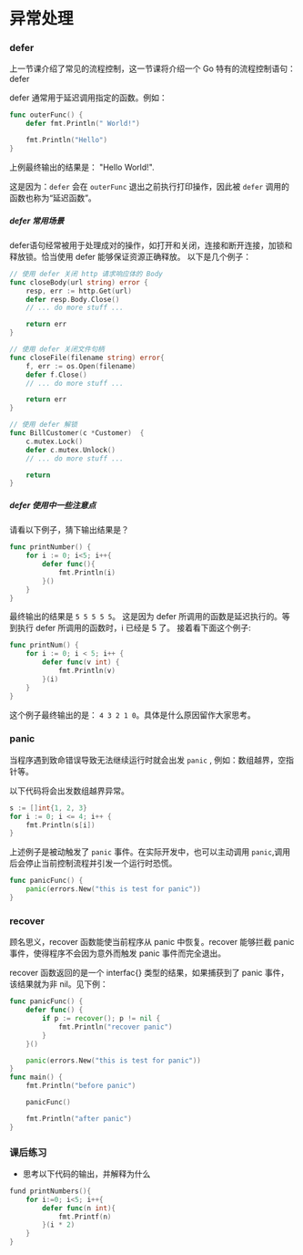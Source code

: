 # 异常处理

### defer
上一节课介绍了常见的流程控制，这一节课将介绍一个 Go 特有的流程控制语句： defer


defer 通常用于延迟调用指定的函数。例如：

``` go
func outerFunc() {
    defer fmt.Println(" World!")

    fmt.Println("Hello")
}
```

上例最终输出的结果是： "Hello World!". 

这是因为：`defer` 会在 `outerFunc` 退出之前执行打印操作，因此被 `defer` 调用的函数也称为“延迟函数”。


##### defer 常用场景

defer语句经常被用于处理成对的操作，如打开和关闭，连接和断开连接，加锁和释放锁。恰当使用 defer 能够保证资源正确释放。
以下是几个例子：
``` go
// 使用 defer 关闭 http 请求响应体的 Body
func closeBody(url string) error {
    resp, err := http.Get(url)
    defer resp.Body.Close()
    // ... do more stuff ...

    return err
}
```

``` go
// 使用 defer 关闭文件句柄
func closeFile(filename string) error{
    f, err := os.Open(filename)
    defer f.Close()
    // ... do more stuff ...

    return err
}
```

``` go
// 使用 defer 解锁
func BillCustomer(c *Customer)  {
    c.mutex.Lock()
    defer c.mutex.Unlock()
    // ... do more stuff ...

    return 
}
```

##### defer 使用中一些注意点
请看以下例子，猜下输出结果是？

``` go
func printNumber() {
    for i := 0; i<5; i++{
        defer func(){
            fmt.Println(i)
        }()
    }
}
```

最终输出的结果是 `5 5 5 5 5`。 这是因为 defer 所调用的函数是延迟执行的。等到执行 defer 所调用的函数时，i 已经是 5 了。
接着看下面这个例子:
``` go
func printNum() {
	for i := 0; i < 5; i++ {
		defer func(v int) {
			fmt.Println(v)
		}(i)
	}
}
```
这个例子最终输出的是： `4 3 2 1 0`。具体是什么原因留作大家思考。

### panic
当程序遇到致命错误导致无法继续运行时就会出发 `panic` , 例如：数组越界，空指针等。

以下代码将会出发数组越界异常。
``` go
s := []int{1, 2, 3}
for i := 0; i <= 4; i++ {
	fmt.Println(s[i])
}
```
上述例子是被动触发了 `panic` 事件。在实际开发中，也可以主动调用 `panic`,调用后会停止当前控制流程并引发一个运行时恐慌。
``` go
func panicFunc() {
	panic(errors.New("this is test for panic"))
}
```
### recover
顾名思义，recover 函数能使当前程序从 panic 中恢复。recover 能够拦截 panic 事件，使得程序不会因为意外而触发 panic 事件而完全退出。

recover 函数返回的是一个 interfac{} 类型的结果，如果捕获到了 panic 事件，该结果就为非 nil。见下例：

``` go
func panicFunc() {
	defer func() {
		if p := recover(); p != nil {
			fmt.Println("recover panic")
		}
	}()

	panic(errors.New("this is test for panic"))
}
func main() {
	fmt.Println("before panic")

	panicFunc()

	fmt.Println("after panic")
}

```


### 课后练习
- 思考以下代码的输出，并解释为什么

``` go
fund printNumbers(){
    for i:=0; i<5; i++{
        defer func(n int){
            fmt.Printf(n)
        }(i * 2)
    }
}
```
